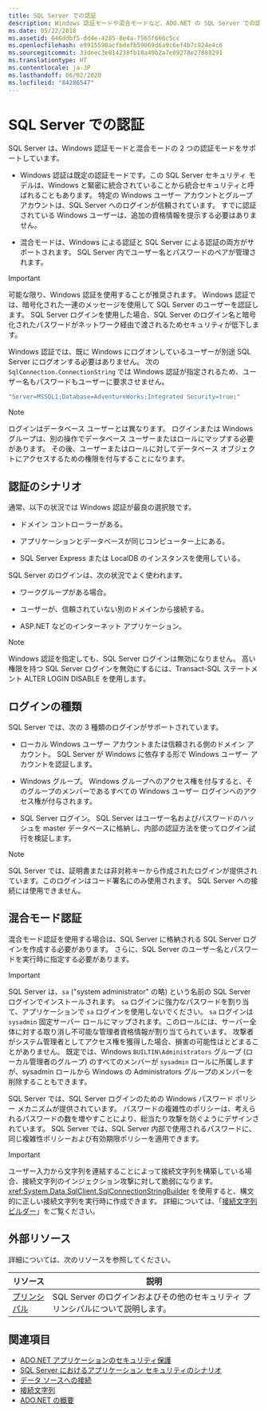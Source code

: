 ```yaml
---
title: SQL Server での認証
description: Windows 認証モードや混合モードなど、ADO.NET の SQL Server での認証について説明します。
ms.date: 05/22/2018
ms.assetid: 646ddbf5-dd4e-4285-8e4a-f565f666c5cc
ms.openlocfilehash: e9915598acfbdefb59069d6a9c6ef4b7c824e4c6
ms.sourcegitcommit: 33deec3e814238fb18a49b2a7e89278e27888291
ms.translationtype: HT
ms.contentlocale: ja-JP
ms.lasthandoff: 06/02/2020
ms.locfileid: "84286547"
---
```

# <a name="authentication-in-sql-server"></a>SQL Server での認証
SQL Server は、Windows 認証モードと混合モードの 2 つの認証モードをサポートしています。  
  
- Windows 認証は既定の認証モードです。この SQL Server セキュリティ モデルは、Windows と緊密に統合されていることから統合セキュリティと呼ばれることもあります。 特定の Windows ユーザー アカウントとグループ アカウントは、SQL Server へのログインが信頼されています。 すでに認証されている Windows ユーザーは、追加の資格情報を提示する必要はありません。  
  
- 混合モードは、Windows による認証と SQL Server による認証の両方がサポートされます。 SQL Server 内でユーザー名とパスワードのペアが管理されます。  
  
> [!IMPORTANT]
> 可能な限り、Windows 認証を使用することが推奨されます。 Windows 認証では、暗号化された一連のメッセージを使用して SQL Server のユーザーを認証します。 SQL Server ログインを使用した場合、SQL Server のログイン名と暗号化されたパスワードがネットワーク経由で渡されるためセキュリティが低下します。  
  
 Windows 認証では、既に Windows にログオンしているユーザーが別途 SQL Server にログオンする必要はありません。 次の `SqlConnection.ConnectionString` では Windows 認証が指定されるため、ユーザー名もパスワードもユーザーに要求させません。  
  
```csharp  
"Server=MSSQL1;Database=AdventureWorks;Integrated Security=true;"
```  
  
> [!NOTE]
> ログインはデータベース ユーザーとは異なります。 ログインまたは Windows グループは、別の操作でデータベース ユーザーまたはロールにマップする必要があります。 その後、ユーザーまたはロールに対してデータベース オブジェクトにアクセスするための権限を付与することになります。  
  
## <a name="authentication-scenarios"></a>認証のシナリオ  
 通常、以下の状況では Windows 認証が最良の選択肢です。  
  
- ドメイン コントローラーがある。  
  
- アプリケーションとデータベースが同じコンピューター上にある。  
  
- SQL Server Express または LocalDB のインスタンスを使用している。  
  
 SQL Server のログインは、次の状況でよく使われます。  
  
- ワークグループがある場合。  
  
- ユーザーが、信頼されていない別のドメインから接続する。  
  
- ASP.NET などのインターネット アプリケーション。  
  
> [!NOTE]
> Windows 認証を指定しても、SQL Server ログインは無効になりません。 高い権限を持つ SQL Server ログインを無効にするには、Transact-SQL ステートメント ALTER LOGIN DISABLE を使用します。  
  
## <a name="login-types"></a>ログインの種類  
 SQL Server では、次の 3 種類のログインがサポートされています。  
  
- ローカル Windows ユーザー アカウントまたは信頼される側のドメイン アカウント。 SQL Server が Windows に依存する形で Windows ユーザー アカウントを認証します。  
  
- Windows グループ。 Windows グループへのアクセス権を付与すると、そのグループのメンバーであるすべての Windows ユーザー ログインへのアクセス権が付与されます。  
  
- SQL Server ログイン。 SQL Server はユーザー名およびパスワードのハッシュを master データベースに格納し、内部の認証方法を使ってログイン試行を検証します。  
  
> [!NOTE]
> SQL Server では、証明書または非対称キーから作成されたログインが提供されています。このログインはコード署名にのみ使用されます。 SQL Server への接続には使用できません。  
  
## <a name="mixed-mode-authentication"></a>混合モード認証  
 混合モード認証を使用する場合は、SQL Server に格納される SQL Server ログインを作成する必要があります。 さらに、SQL Server のユーザー名とパスワードを実行時に指定する必要があります。  
  
> [!IMPORTANT]
> SQL Server は、`sa` ("system administrator" の略) という名前の SQL Server ログインでインストールされます。 `sa` ログインに強力なパスワードを割り当て、アプリケーションで `sa` ログインを使用しないでください。 `sa` ログインは `sysadmin` 固定サーバー ロールにマップされます。このロールには、サーバー全体に対する取り消し不可能な管理者資格情報が割り当てられています。 攻撃者がシステム管理者としてアクセス権を獲得した場合、損害の可能性はとどまることがありません。 既定では、Windows `BUILTIN\Administrators` グループ (ローカル管理者のグループ) のすべてのメンバーが `sysadmin` ロールに所属しますが、sysadmin ロールから Windows の Administrators グループのメンバーを削除することもできます。  
  
 SQL Server では、SQL Server ログインのための Windows パスワード ポリシー メカニズムが提供されています。 パスワードの複雑性のポリシーは、考えられるパスワードの数を増やすことにより、総当たり攻撃を防ぐようにデザインされています。 SQL Server では、SQL Server 内部で使用されるパスワードに、同じ複雑性ポリシーおよび有効期限ポリシーを適用できます。  
  
> [!IMPORTANT]
> ユーザー入力から文字列を連結することによって接続文字列を構築している場合、接続文字列のインジェクション攻撃に対して脆弱になります。 <xref:System.Data.SqlClient.SqlConnectionStringBuilder> を使用すると、構文的に正しい接続文字列を実行時に作成できます。 詳細については、「[接続文字列ビルダー](../connection-string-builders.md)」をご覧ください。  
  
## <a name="external-resources"></a>外部リソース  
 詳細については、次のリソースを参照してください。  
  
|リソース|説明|  
|--------------|-----------------|  
|[プリンシパル](/sql/relational-databases/security/authentication-access/principals-database-engine)|SQL Server のログインおよびその他のセキュリティ プリンシパルについて説明します。|  
  
## <a name="see-also"></a>関連項目

- [ADO.NET アプリケーションのセキュリティ保護](../securing-ado-net-applications.md)
- [SQL Server におけるアプリケーション セキュリティのシナリオ](application-security-scenarios-in-sql-server.md)
- [データ ソースへの接続](../connecting-to-a-data-source.md)
- [接続文字列](../connection-strings.md)
- [ADO.NET の概要](../ado-net-overview.md)
